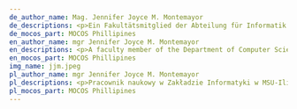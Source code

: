 ```yaml
---
de_author_name: Mag. Jennifer Joyce M. Montemayor
de_descriptions: <p>Ein Fakultätsmitglied der Abteilung für Informatik am MSU-Iligan Institute of Technology (MSU-IIT). Sie ist Mitglied der Forschungsgruppe für angewandte Mathematik und Statistik des Premier Research Institute of Science and Mathematics (PRISM) des MSU-IIT. Zu ihren Forschungsinteressen gehören Evolutionsberechnung, Merkmalsauswahl und maschinelles Lernen.</p>
de_mocos_part: MOCOS Phillipines
en_author_name: mgr Jennifer Joyce M. Montemayor
en_descriptions: <p>A faculty member of the Department of Computer Science in MSU-Iligan Institute of Technology (MSU-IIT). She is a member of the Applied Mathematics and Statistics Research Group of the Premier Research Institute of Science and Mathematics (PRISM) of MSU-IIT. Her research interests include Evolutionary Computation, Feature Selection, and Machine Learning.</p>
en_mocos_part: MOCOS Phillipines
img_name: jjm.jpeg
pl_author_name: mgr Jennifer Joyce M. Montemayor
pl_descriptions: <p>Pracownik naukowy w Zakładzie Informatyki w MSU-Iligan Institute of Technology (MSU-IIT). Jest członkiem Zespołu Badawczego Matematyki Stosowanej i Statystyki przy Premier Research Institute of Science and Mathematics (PRISM) MSU-IIT. Jej zainteresowania badawcze obejmują obliczenia ewolucyjne, dobór funkcji i uczenie się maszynowe.</p>
pl_mocos_part: MOCOS Phillipines
---
```

